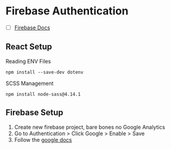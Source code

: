 # Firebase Authentication

- [ ] [Firebase Docs](https://firebase.google.com/docs/auth)

## React Setup

Reading ENV Files

```
npm install --save-dev dotenv
```

SCSS Management

```
npm install node-sass@4.14.1
```

## Firebase Setup

1. Create new firebase project, bare bones no Google Analytics
2. Go to Authentication > Click Google > Enable > Save
3. Follow the [google docs](https://firebase.google.com/docs/auth/web/google-signin)
